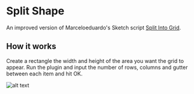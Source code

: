 Split Shape
==============

An improved version of Marceloeduardo's Sketch script [Split Into Grid](https://github.com/marceloeduardo/Sketch-Scripts).

## How it works

Create a rectangle the width and height of the area you want the grid to appear. Run the plugin and input the number of rows, columns and gutter between each item and hit OK.


![alt text](https://dl.dropboxusercontent.com/u/175025400/plugin_1.jpg "Self contained grid")
